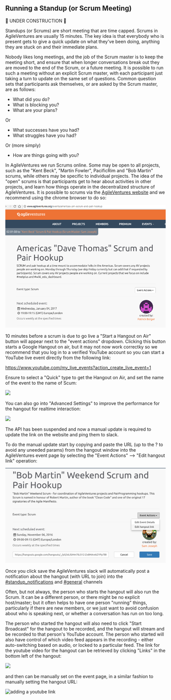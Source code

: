 Running a Standup (or Scrum Meeting)
-----------------------------------

:construction: UNDER CONSTRUCTION :construction:

Standups (or Scrums) are short meeting that are time capped.  Scrums in AgileVentures are usually 15 minutes.  The key idea is that everybody who is present gets to give a quick update on what they've been doing, anything they are stuck on and their immediate plans.

Nobody likes long meetings, and the job of the Scrum master is to keep the meeting short, and ensure that when longer conversations break out they are moved to the end of the Scrum, or a future meeting.  It is possible to run such a meeting without an explicit Scrum master, with each participant just taking a turn to update on the same set of questions.  Common question sets that participants ask themselves, or are asked by the Scrum master, are as follows:

* What did you do?
* What is blocking you?
* What are your plans?

Or

* What successes have you had?
* What struggles have you had?

Or (more simply)

* How are things going with you?

In AgileVentures we run Scrums online.  Some may be open to all projects, such as the "Kent Beck", "Martin Fowler", PacificRim and "Bob Martin" scrums, while others may be specific to individual projects.  The idea of the "open" scrums is that participants get to hear about activities in other projects, and learn how things operate in the decentralized structure of AgileVentures.  It is possible to scrums via the [AgileVentures website](http://www.agileventures.org/events) and we recommend using the chrome browser to do so:

![Americas "Dave Thomas" Scrum](images/Screenshot%202017-01-04%2013.43.52.png)

10 minutes before a scrum is due to go live a "Start a Hangout on Air" button will appear next to the "event actions" dropdown.  Clicking this button starts a Google Hangout on air, but it may not now work correctky so we recommend that you log in to a verified YouTube account so you can start a YouTube live event directly from the following link:

https://www.youtube.com/my_live_events?action_create_live_event=1

Ensure to select a "Quick" type to get the Hangout on Air, and set the name of the event to the name of Scum:  

![](https://dl.dropbox.com/s/s3g4v3qweaqygp0/Screenshot%202017-10-23%2012.06.46.png?dl=0)

You can also go into "Advanced Settings" to improve the performance for the hangout for realtime interaction:

![](https://dl.dropbox.com/s/x0sfsonuzpfrm87/Screenshot%202017-10-23%2012.06.41.png?dl=0)

The API has been suspended and now a manual update is required to update the link on the website and ping them to slack.  

To do the manual update start by copying and paste the URL (up to the ? to avoid any uneeded params) from the hangout window into the AgileVentures event page by selecting the "Event Actions" --> "Edit hangout link" operation:

![edit hangout link functionality](images/Screen%20Shot%202016-11-05%20at%2009.20.42.png)

Once you click save the AgileVentures slack will automatically post a notification about the hangout (with URL to join) into the [#standup_notifications](https://agileventures.slack.com/messages/standup_notifications) and [#general](https://agileventures.slack.com/messages/general) channels

Often, but not always, the person who starts the hangout will also run the Scrum.  It can be a different person, or there might be no explicit host/master; but it often helps to have one person "running" things, particularly if there are new members, or we just want to avoid confusion about who is speaking next, or whether a conversation has run on too long.

The person who started the hangout will also need to click "Start Broadcast" for the hangout to be recorded, and the hangout will stream and be recorded to that person's YouTube account.  The person who started will also have control of which video feed appears in the recording - either auto-switching based on audio, or locked to a particular feed.  The link for the youtube video for the hangout can be retrieved by clicking "Links" in the bottom left of the hangout:

![](https://dl.dropbox.com/s/pk5jz8mya11uqmo/Screenshot%202017-10-23%2012.08.05.png?dl=0)

and then can be manually set on the event page, in a similar fashion to manually setting the hangout URL:

![adding a youtube link](https://dl.dropbox.com/s/gtl7xriohfcup8v/Screenshot%202017-10-23%2012.10.53.png?dl=0)


